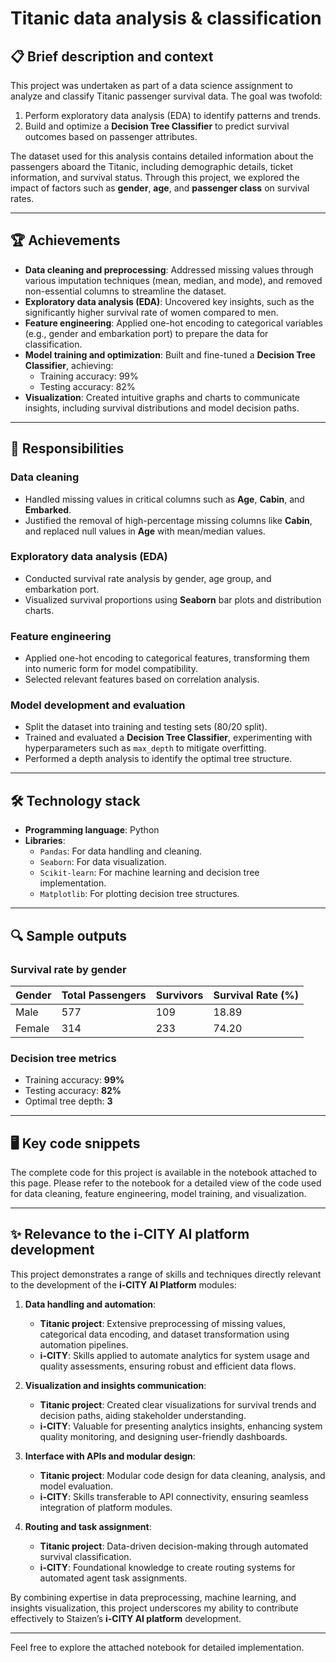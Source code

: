 # Titanic data analysis & classification

## 📋 Brief description and context

This project was undertaken as part of a data science assignment to analyze and classify Titanic passenger survival data. The goal was twofold:
1. Perform exploratory data analysis (EDA) to identify patterns and trends.
2. Build and optimize a **Decision Tree Classifier** to predict survival outcomes based on passenger attributes.

The dataset used for this analysis contains detailed information about the passengers aboard the Titanic, including demographic details, ticket information, and survival status. Through this project, we explored the impact of factors such as **gender**, **age**, and **passenger class** on survival rates.

---

## 🏆 Achievements

- **Data cleaning and preprocessing**: Addressed missing values through various imputation techniques (mean, median, and mode), and removed non-essential columns to streamline the dataset.
- **Exploratory data analysis (EDA)**: Uncovered key insights, such as the significantly higher survival rate of women compared to men.
- **Feature engineering**: Applied one-hot encoding to categorical variables (e.g., gender and embarkation port) to prepare the data for classification.
- **Model training and optimization**: Built and fine-tuned a **Decision Tree Classifier**, achieving:
  - Training accuracy: 99%
  - Testing accuracy: 82%
- **Visualization**: Created intuitive graphs and charts to communicate insights, including survival distributions and model decision paths.

---

## 🎯 Responsibilities

### Data cleaning
- Handled missing values in critical columns such as **Age**, **Cabin**, and **Embarked**.
- Justified the removal of high-percentage missing columns like **Cabin**, and replaced null values in **Age** with mean/median values.

### Exploratory data analysis (EDA)
- Conducted survival rate analysis by gender, age group, and embarkation port.
- Visualized survival proportions using **Seaborn** bar plots and distribution charts.

### Feature engineering
- Applied one-hot encoding to categorical features, transforming them into numeric form for model compatibility.
- Selected relevant features based on correlation analysis.

### Model development and evaluation
- Split the dataset into training and testing sets (80/20 split).
- Trained and evaluated a **Decision Tree Classifier**, experimenting with hyperparameters such as `max_depth` to mitigate overfitting.
- Performed a depth analysis to identify the optimal tree structure.

---

## 🛠️ Technology stack

- **Programming language**: Python  
- **Libraries**:
  - `Pandas`: For data handling and cleaning.
  - `Seaborn`: For data visualization.
  - `Scikit-learn`: For machine learning and decision tree implementation.
  - `Matplotlib`: For plotting decision tree structures.

---

## 🔍 Sample outputs

### Survival rate by gender

| Gender | Total Passengers | Survivors | Survival Rate (%) |
|--------|------------------|-----------|-------------------|
| Male   | 577              | 109       | 18.89            |
| Female | 314              | 233       | 74.20            |

### Decision tree metrics
- Training accuracy: **99%**
- Testing accuracy: **82%**
- Optimal tree depth: **3**

---

## 🖥️ Key code snippets

The complete code for this project is available in the notebook attached to this page. Please refer to the notebook for a detailed view of the code used for data cleaning, feature engineering, model training, and visualization.

---

## ✨ Relevance to the i-CITY AI platform development

This project demonstrates a range of skills and techniques directly relevant to the development of the **i-CITY AI Platform** modules:

1. **Data handling and automation**:
   - **Titanic project**: Extensive preprocessing of missing values, categorical data encoding, and dataset transformation using automation pipelines.
   - **i-CITY**: Skills applied to automate analytics for system usage and quality assessments, ensuring robust and efficient data flows.

2. **Visualization and insights communication**:
   - **Titanic project**: Created clear visualizations for survival trends and decision paths, aiding stakeholder understanding.
   - **i-CITY**: Valuable for presenting analytics insights, enhancing system quality monitoring, and designing user-friendly dashboards.

3. **Interface with APIs and modular design**:
   - **Titanic project**: Modular code design for data cleaning, analysis, and model evaluation.
   - **i-CITY**: Skills transferable to API connectivity, ensuring seamless integration of platform modules.

4. **Routing and task assignment**:
   - **Titanic project**: Data-driven decision-making through automated survival classification.
   - **i-CITY**: Foundational knowledge to create routing systems for automated agent task assignments.

By combining expertise in data preprocessing, machine learning, and insights visualization, this project underscores my ability to contribute effectively to Staizen’s **i-CITY AI platform** development.

---

Feel free to explore the attached notebook for detailed implementation.
